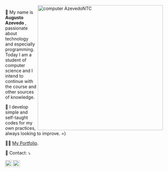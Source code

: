 <img src="https://raw.githubusercontent.com/MicaelliMedeiros/micaellimedeiros/master/image/computer-illustration.png" min-width="400px" max-width="400px" width="400px" align="right" alt="computer AzevedoNTC">

<p align="left"> 
  📌 My name is <strong> Augusto Azevedo </strong>, passionate about technology and especially programming.<br>
  Today I am a student of computer science and I intend to continue with the course and other sources of knowledge.
</p>


<p align="left">
  🎯 I develop simple and self-taught codes for my own practices, always looking to improve. =)
</p>

👨‍🎓 <a href="https://main.dpvnipep2hcjw.amplifyapp.com/"> My Portfolio</a>.

<p align="left">
  💌 Contact: ⤵️
</p>

<p align="left">
  <a href="https://www.linkedin.com/in/augustoazevedontc/" alt="Linkedin">
  <img align="left" width="22px" height="22px" src="https://icons8.com.br/icon/vWcULbkKy3DN/linkedin-2"/></a>

  <a href="https://twitter.com/azevedontc" alt="Twitter">
  <img align="left" width="22px" height="22px" src="https://icons8.com.br/icon/5MQ0gPAYYx7a/twitter"/></a>
</p>

</br>
